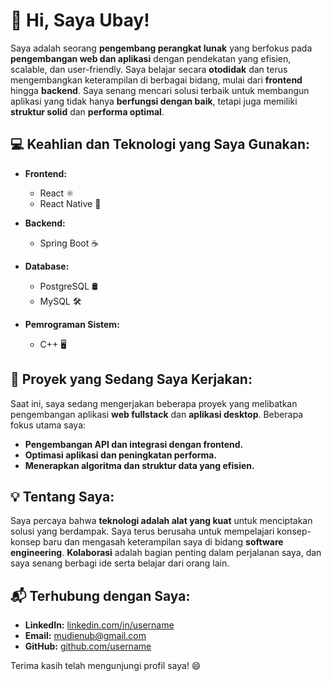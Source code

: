 # 👋 Hi, Saya Ubay!

Saya adalah seorang **pengembang perangkat lunak** yang berfokus pada **pengembangan web dan aplikasi** dengan pendekatan yang efisien, scalable, dan user-friendly. Saya belajar secara **otodidak** dan terus mengembangkan keterampilan di berbagai bidang, mulai dari **frontend** hingga **backend**. Saya senang mencari solusi terbaik untuk membangun aplikasi yang tidak hanya **berfungsi dengan baik**, tetapi juga memiliki **struktur solid** dan **performa optimal**.

## 💻 Keahlian dan Teknologi yang Saya Gunakan:

- **Frontend:**
  - React ⚛️
  - React Native 📱
  
- **Backend:**
  - Spring Boot ☕
  
- **Database:**
  - PostgreSQL 🛢️
  - MySQL 🛠️

- **Pemrograman Sistem:**
  - C++ 🖥️

## 🚀 Proyek yang Sedang Saya Kerjakan:
Saat ini, saya sedang mengerjakan beberapa proyek yang melibatkan pengembangan aplikasi **web fullstack** dan **aplikasi desktop**. Beberapa fokus utama saya:
- **Pengembangan API dan integrasi dengan frontend.**
- **Optimasi aplikasi dan peningkatan performa.**
- **Menerapkan algoritma dan struktur data yang efisien.**

## 💡 Tentang Saya:
Saya percaya bahwa **teknologi adalah alat yang kuat** untuk menciptakan solusi yang berdampak. Saya terus berusaha untuk mempelajari konsep-konsep baru dan mengasah keterampilan saya di bidang **software engineering**. **Kolaborasi** adalah bagian penting dalam perjalanan saya, dan saya senang berbagi ide serta belajar dari orang lain.

## 📬 Terhubung dengan Saya:
- **LinkedIn:** [linkedin.com/in/username](www.linkedin.com/in/ubay-lahmudien-mudienub075)
- **Email:** mudienub@gmail.com
- **GitHub:** [github.com/username](https://github.com/Mudien-UB)

Terima kasih telah mengunjungi profil saya! 😄
